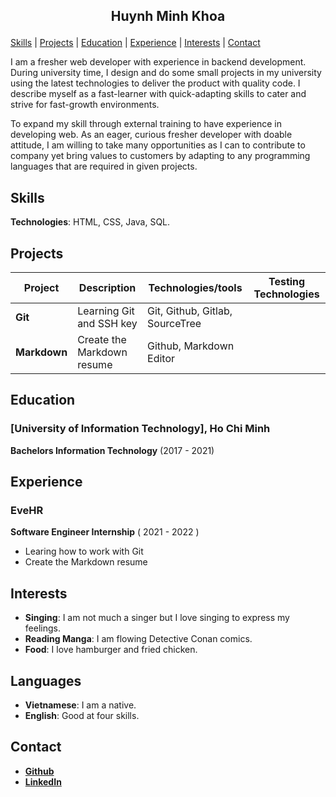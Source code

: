 ## <p align="center">Huynh Minh Khoa </p>

[Skills](#skills) | [Projects](#projects) | [Education](#education) | [Experience](#experience) | [Interests](#interests) | [Contact](#contact)

I am a fresher web developer with experience in backend development. During university time, I design and do some small projects in my university using the latest technologies to deliver the product with quality code.  I describe myself as a fast-learner with quick-adapting skills to cater and strive for fast-growth environments.

To expand my skill through external training to have experience in developing web. As an eager, curious fresher developer with doable attitude, I am willing to take many opportunities as I can to contribute to company yet bring values to customers by adapting to any programming languages that are required in given projects.
## <id name ="skills">Skills</id>
**Technologies**: HTML, CSS, Java, SQL.

## <id name ="projects">Projects</id>
| Project                      | Description       | Technologies/tools | Testing Technologies |
| ---------------------------- | ----------------- | ------------------ | -------------------- |
| **Git**            | Learning Git and SSH key | Git, Github, Gitlab, SourceTree  |                      |
| **Markdown** | Create the Markdown resume  | Github, Markdown Editor   |                      |


## <id name ="education">Education</id>
### [University of Information Technology], Ho Chi Minh
**Bachelors Information Technology** (2017 - 2021)

## <id name ="experience">Experience</id>
### EveHR
**Software Engineer Internship** (  2021 -  2022 )
- Learing how to work with Git
- Create the Markdown resume


## <id name ="interests">Interests</id>
- **Singing**: I am not much a singer but I love singing to express my feelings.
- **Reading Manga**: I am flowing Detective Conan comics.
- **Food**: I love hamburger and fried chicken.

## Languages
- **Vietnamese**: I am a native.
- **English**: Good at four skills.

## <id name ="contact">Contact</id>
- [**Github**](https://github.com/mkhoauit)
- [**LinkedIn**](https://www.linkedin.com/in/minh-khoa-huynh-179b82222/)
